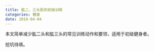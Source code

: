 ```yaml
---
title: 肱二、三头肌的初级训练
categories: 健身
date: 2018-04-04
---
```


本文简单减少肱二头和肱三头的常见训练动作和要领，适用于初级健身者。

挖坑待填。
<!-- more --> 